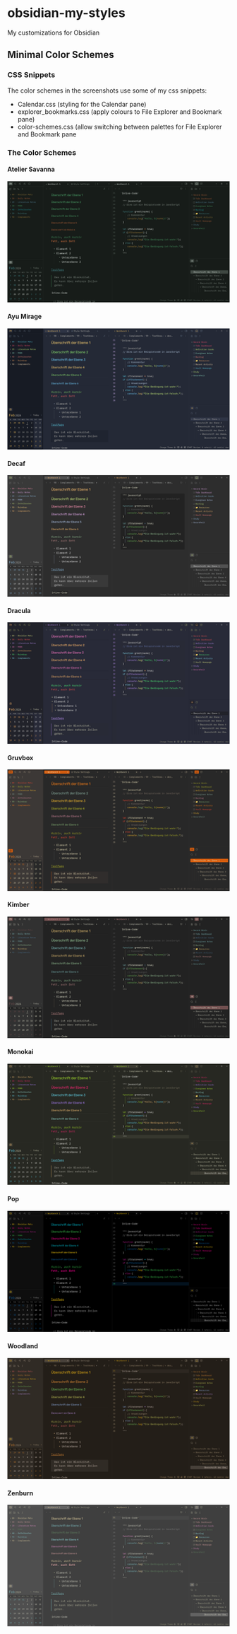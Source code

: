 # obsidian-my-styles
My customizations for Obsidian

## Minimal Color Schemes

### CSS Snippets

The color schemes in the screenshots use some of my css snippets:
- Calendar.css (styling for the Calendar pane)
- explorer_bookmarks.css (apply colours to File Explorer and Bookmark pane)
- color-schemes.css (allow switching between palettes for File Explorer and Bookmark pane

### The Color Schemes

#### Atelier Savanna

<img src="https://github.com/dhniceday/obsidian-my-styles/blob/main/images/minimal_atelier-savanna.png" alt="Minimal Atelier-Savanna Color Scheme" />

#### Ayu Mirage

<img src="https://github.com/dhniceday/obsidian-my-styles/blob/main/images/minimal_ayu-mirage.png" alt="Minimal Ayu-Mirage Color Scheme" />

#### Decaf

<img src="https://github.com/dhniceday/obsidian-my-styles/blob/main/images/minimal_decaf.png" alt="Minimal Decaf Color Scheme" />

#### Dracula

<img src="https://github.com/dhniceday/obsidian-my-styles/blob/main/images/minimal_dracula.png" alt="Minimal Dracula Color Scheme" />

#### Gruvbox

<img src="https://github.com/dhniceday/obsidian-my-styles/blob/main/images/minimal_gruvbox.png" alt="Minimal Gruvbox Color Scheme" />

#### Kimber

<img src="https://github.com/dhniceday/obsidian-my-styles/blob/main/images/minimal_kimber.png" alt="Minimal Kimber Color Scheme" />

#### Monokai

<img src="https://github.com/dhniceday/obsidian-my-styles/blob/main/images/minimal_monokai.png" alt="Minimal Monokai Color Scheme" />

#### Pop

<img src="https://github.com/dhniceday/obsidian-my-styles/blob/main/images/minimal_pop.png" alt="Minimal Pop Color Scheme" />

#### Woodland

<img src="https://github.com/dhniceday/obsidian-my-styles/blob/main/images/minimal_woodland.png" alt="Minimal Woodland Color Scheme" />

#### Zenburn

<img src="https://github.com/dhniceday/obsidian-my-styles/blob/main/images/minimal_zenburn.png" alt="Minimal Zenburn Color Scheme" />
